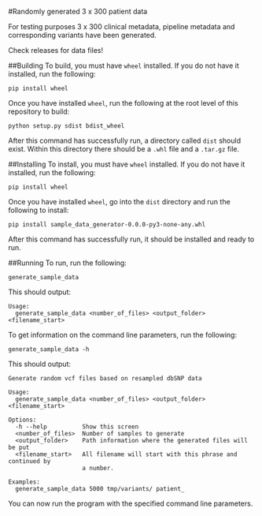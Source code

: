 #Randomly generated 3 x 300 patient data

For testing purposes 3 x 300 clinical metadata, pipeline metadata and corresponding variants have been generated.

Check releases for data files!

##Building
To build, you must have `wheel` installed. If you do not have it installed, run the following:

`pip install wheel`

Once you have installed `wheel`, run the following at the root level of this repository to build:

`python setup.py sdist bdist_wheel`

After this command has successfully run, a directory called `dist` should exist. Within this directory 
there should be a `.whl` file and a `.tar.gz` file.

##Installing
To install, you must have `wheel` installed. If you do not have it installed, run the following:

`pip install wheel`

Once you have installed `wheel`, go into the `dist` directory and run the following to install:

`pip install sample_data_generator-0.0.0-py3-none-any.whl`

After this command has successfully run, it should be installed and ready to run.

##Running
To run, run the following:

`generate_sample_data`

This should output:

```
Usage:
  generate_sample_data <number_of_files> <output_folder> <filename_start>
```

To get information on the command line parameters, run the following:

`generate_sample_data -h`

This should output:

```
Generate random vcf files based on resampled dbSNP data

Usage:                                                                            
  generate_sample_data <number_of_files> <output_folder> <filename_start>

Options:
  -h --help          Show this screen                                                                                     
  <number_of_files>  Number of samples to generate                                                                        
  <output_folder>    Path information where the generated files will be put                                               
  <filename_start>   All filename will start with this phrase and continued by                                                               
                     a number.                                                                                                                                                                                                                  

Examples:                                                                                                                 
  generate_sample_data 5000 tmp/variants/ patient_
```

You can now run the program with the specified command line parameters.